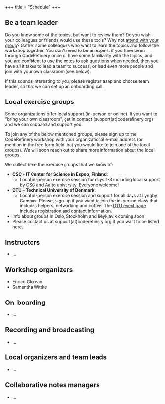+++
title = "Schedule"
+++

## Be a team leader

Do you know some of the topics, but want to review them?
Do you wish your colleagues or friends would use these tools?
Why not [attend with your group](@/join.md)?
Gather some colleagues who want to learn the topics and follow the workshop together.
You don't need to be an expert: if you have been through CodeRefinery once or have some familiarity
with the topics, and you are confident to use the notes to ask questions when needed,
then you have all it takes to lead a team to success,
or lead even more people and join with your own classroom (see below).

If this sounds interesting to you, please register asap and choose team leader, 
so that we can set up an onboarding call. 


## Local exercise groups

Some organizations offer local support (in-person or online). 
If you want to "bring your own classroom", get in contact (support(at)coderefinery.org) and we can onboard and support you.

To join any of the below mentioned groups, please sign up to the CodeRefinery workshop with your organizational e-mail address (or mention in the free form field that you would like to join one of the local groups). We will soon reach out to share more information about the local groups. 

We collect here the exercise groups that we know of:
- **CSC - IT Center for Science in Espoo, Finland**:
    - Local in-person exercise session for days 1-3 including local support by CSC and Aalto university. Everyone welcome!
- **DTU – Technical University of Denmark**:
    - Local in-person exercise session and support for all days at Lyngby Campus. Please, sign-up if you want to join the in-person class that includes helpers, networking and coffee. The [DTU event page](https://www.bibliotek.dtu.dk/en/calendar/coderefinery-09092025?id=d2fa87ed-efb3-49bd-86de-7a54d043b3ae) includes registration and contact information. 
- Info about groups in Oslo, Stockholm and Reykjavik coming soon
- Please contact us at support(at)coderefinery.org if you want to be listed here. 




## Instructors

- ...


## Workshop organizers

- Enrico Glerean 
- Samantha Wittke


## On-boarding

- ...



## Recording and broadcasting

- ...


## Local organizers and team leads

- ...


## Collaborative notes managers

- ...
